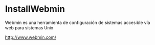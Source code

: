 # InstallWebmin

Webmin es una herramienta de configuración de sistemas accesible vía web para sistemas Unix

<a href="http://www.webmin.com/" title="http://www.webmin.com/" target="_blank" rel="nofollow">http://www.webmin.com/</a>
